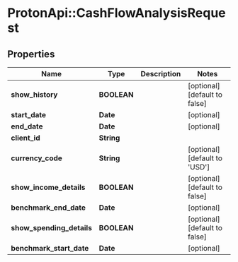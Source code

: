 # ProtonApi::CashFlowAnalysisRequest

## Properties
Name | Type | Description | Notes
------------ | ------------- | ------------- | -------------
**show_history** | **BOOLEAN** |  | [optional] [default to false]
**start_date** | **Date** |  | [optional] 
**end_date** | **Date** |  | [optional] 
**client_id** | **String** |  | 
**currency_code** | **String** |  | [optional] [default to &#39;USD&#39;]
**show_income_details** | **BOOLEAN** |  | [optional] [default to false]
**benchmark_end_date** | **Date** |  | [optional] 
**show_spending_details** | **BOOLEAN** |  | [optional] [default to false]
**benchmark_start_date** | **Date** |  | [optional] 


